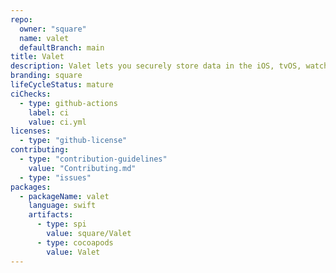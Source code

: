 ```yaml
---
repo:
  owner: "square"
  name: valet
  defaultBranch: main
title: Valet
description: Valet lets you securely store data in the iOS, tvOS, watchOS, or macOS Keychain without knowing a thing about how the Keychain works. It’s easy. We promise.
branding: square
lifeCycleStatus: mature
ciChecks:
  - type: github-actions
    label: ci
    value: ci.yml
licenses:
  - type: "github-license"
contributing:
  - type: "contribution-guidelines"
    value: "Contributing.md"
  - type: "issues"
packages:
  - packageName: valet
    language: swift
    artifacts:
      - type: spi
        value: square/Valet
      - type: cocoapods
        value: Valet
---
```

